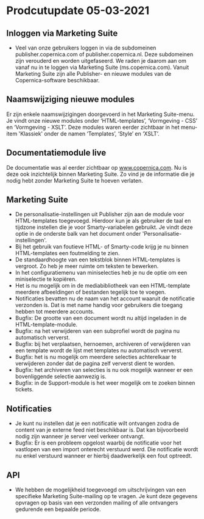 # Prodcutupdate 05-03-2021

## Inloggen via Marketing Suite
* Veel van onze gebruikers loggen in via de subdomeinen publisher.copernica.com of publisher.copernica.nl. Deze subdomeinen zijn verouderd en worden uitgefaseerd. We raden je daarom aan om vanaf nu in te loggen via Marketing Suite (ms.copernica.com). Vanuit Marketing Suite zijn alle Publisher- en nieuwe modules van de Copernica-software beschikbaar. 

## Naamswijziging nieuwe modules
Er zijn enkele naamswijzigingen doorgevoerd in het Marketing Suite-menu. Je vindt onze nieuwe modules onder ‘HTML-templates’, ‘Vormgeving - CSS’ en ‘Vormgeving - XSLT’. Deze modules waren eerder zichtbaar in het menu-item 'Klassiek' onder de namen ‘Templates’, ‘Style’ en ‘XSLT’.

## Documentatiemodule live
De documentatie was al eerder zichtbaar op www.copernica.com. Nu is deze ook inzichtelijk binnen Marketing Suite. Zo vind je de informatie die je nodig hebt zonder Marketing Suite te hoeven verlaten.

## Marketing Suite
* De personalisatie-instellingen uit Publisher zijn aan de module voor HTML-templates toegevoegd. Hierdoor kun je als gebruiker de taal en tijdzone instellen die je voor Smarty-variabelen gebruikt. Je vindt deze optie in de onderste balk van het document onder 'Personalisatie-instellingen'.
* Bij het gebruik van foutieve HTML- of Smarty-code krijg je nu binnen HTML-templates een foutmelding te zien.
* De standaardhoogte van een tekstblok binnen HTML-templates is vergroot. Zo heb je meer ruimte om teksten te bewerken.
* In het configuratiemenu van miniselecties heb je nu de optie om een miniselectie te kopiëren.
* Het is nu mogelijk om in de mediabibliotheek van een HTML-template meerdere afbeeldingen of bestanden tegelijk toe te voegen.
* Notificaties bevatten nu de naam van het account waaruit de notificatie verzonden is. Dat is met name handig voor gebruikers die toegang hebben tot meerdere accounts. 
* Bugfix: De grootte van een document wordt nu altijd ingeladen in de HTML-template-module.
* Bugfix: na het verwijderen van een subprofiel wordt de pagina nu automatisch ververst.
* Bugfix: bij het verplaatsen, hernoemen, archiveren of verwijderen van een template wordt de lijst met templates nu automatisch ververst. 
* Bugfix: het is nu mogelijk om meerdere selecties achterelkaar te verwijderen zonder dat de pagina zelf ververst dient te worden.
* Bugfix: het archiveren van selecties is nu ook mogelijk wanneer er een bovenliggende selectie aanwezig is.
* Bugfix: in de Support-module is het weer mogelijk om te zoeken binnen tickets.

## Notificaties
* Je kunt nu instellen dat je een notificatie wilt ontvangen zodra de content van je externe feed niet beschikbaar is. Dat kan bijvoorbeeld nodig zijn wanneer je server veel verkeer ontvangt. 
* Bugfix: Er is een probleem opgelost waarbij de notificatie voor het vastlopen van een import onterecht verstuurd werd. Die notificatie wordt nu enkel verstuurd wanneer er hierbij daadwerkelijk een fout optreedt.

## API
* We hebben de mogelijkheid toegevoegd om uitschrijvingen van een specifieke Marketing Suite-mailing op te vragen. Je kunt deze gegevens opvragen op basis van een verzonden mailing of alle ontvangers gedurende een bepaalde periode.
